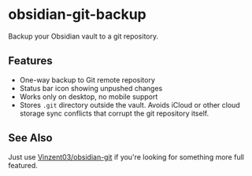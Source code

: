 # obsidian-git-backup

Backup your Obsidian vault to a git repository.

## Features

- One-way backup to Git remote repository
- Status bar icon showing unpushed changes
- Works only on desktop, no mobile support
- Stores `.git` directory outside the vault. Avoids iCloud or other cloud storage sync conflicts that corrupt the git repository itself.

## See Also

Just use [Vinzent03/obsidian-git](https://github.com/Vinzent03/obsidian-git) if you're looking for something more full featured.

